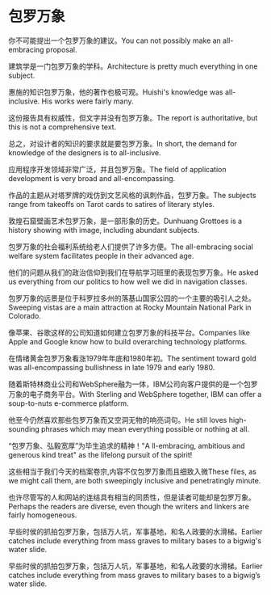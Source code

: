 # 包罗万象

<p><span class="chinese">你不可能提出一个包罗万象的建议。</span><span class="english">You can not possibly make an all-embracing proposal.</span></p>

<p><span class="chinese">建筑学是一门包罗万象的学科。</span><span class="english">Architecture is pretty much everything in one subject.</span></p>

<p><span class="chinese">惠施的知识包罗万象，他的著作也极可观。</span><span class="english">Huishi's knowledge was all-inclusive. His works were fairly many.</span></p>

<p><span class="chinese">这份报告具有权威性，但文字并没有包罗万象。</span><span class="english">The report is authoritative, but this is not a comprehensive text.</span></p>

<p><span class="chinese">总之，对设计者的知识的要求就是要包罗万象。</span><span class="english">In short, the demand for knowledge of the designers is to all-inclusive.</span></p>

<p><span class="chinese">应用程序开发领域非常广泛，并且包罗万象。</span><span class="english">The field of application development is very broad and all-encompassing.</span></p>

<p><span class="chinese">作品的主题从对塔罗牌的戏仿到文艺风格的讽刺作品，包罗万象。</span><span class="english">The subjects range from takeoffs on Tarot cards to satires of literary styles.</span></p>

<p><span class="chinese">敦煌石窟壁画艺术包罗万象，是一部形象的历史。</span><span class="english">Dunhuang Grottoes is a history showing with image, including abundant subjects.</span></p>

<p><span class="chinese">包罗万象的社会福利系统给老人们提供了许多方便。</span><span class="english">The all-embracing social welfare system facilitates people in their advanced age.</span></p>

<p><span class="chinese">他们的问题从我们的政治信仰到我们在导航学习班里的表现包罗万象。</span><span class="english">He asked us everything from our politics to how well we did in navigation classes.</span></p>

<p><span class="chinese">包罗万象的远景是位于科罗拉多州的落基山国家公园的一个主要的吸引人之处。</span><span class="english">Sweeping vistas are a main attraction at Rocky Mountain National Park in Colorado.</span></p>

<p><span class="chinese">像苹果、谷歌这样的公司知道如何建立包罗万象的科技平台。</span><span class="english">Companies like Apple and Google know how to build overarching technology platforms.</span></p>

<p><span class="chinese">在情绪黄金包罗万象看涨1979年年底和1980年初。</span><span class="english">The sentiment toward gold was all-encompassing bullishness in late 1979 and early 1980.</span></p>

<p><span class="chinese">随着斯特林商业公司和WebSphere融为一体，IBM公司向客户提供的是一个包罗万象的电子商务平台。</span><span class="english">With Sterling and WebSphere together, IBM can offer a soup-to-nuts e-commerce platform.</span></p>

<p><span class="chinese">他至今仍然喜欢那些包罗万象而又空洞无物的响亮词句。</span><span class="english">He still loves high-sounding phrases which may mean everything possible or nothing at all.</span></p>

<p><span class="chinese">“包罗万象、弘毅宽厚”为毕生追求的精神！</span><span class="english">"A ll-embracing, ambitious and generous kind treat" as the lifelong pursuit of the spirit!</span></p>

<p><span class="chinese">这些相当于我们今天的档案卷宗,内容不仅包罗万象而且细致入微</span><span class="english">These files, as we might call them, are both sweepingly inclusive and penetratingly minute.</span></p>

<p><span class="chinese">也许尽管写的人和网站的连结具有相当的同质性，但是读者可能却是包罗万象。</span><span class="english">Perhaps the readers are diverse, even though the writers and linkers are fairly homogeneous.</span></p>

<p><span class="chinese">早些时侯的抓拍包罗万象，包括万人坑，军事基地，和名人政要的水滑梯。</span><span class="english">Earlier catches include everything from mass graves to military bases to a bigwig's water slide.</span></p>

<p><span class="chinese">早些时侯的抓拍包罗万象，包括万人坑，军事基地，和名人政要的水滑梯。</span><span class="english">Earlier catches include everything from mass graves to military bases to a bigwig’s water slide.</span></p>

